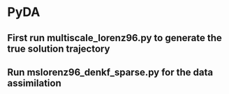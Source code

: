 # PyDA

## First run multiscale_lorenz96.py to generate the true solution trajectory
## Run mslorenz96_denkf_sparse.py for the data assimilation
